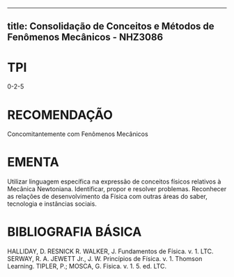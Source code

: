 
---
title: Consolidação de Conceitos e Métodos de Fenômenos Mecânicos - NHZ3086 
---

# TPI

0-2-5

# RECOMENDAÇÃO

Concomitantemente com Fenômenos Mecânicos

# EMENTA

Utilizar linguagem específica na expressão de conceitos físicos relativos à Mecânica Newtoniana. Identificar, propor e resolver problemas. Reconhecer as relações de desenvolvimento da Física com outras áreas do saber, tecnologia e instâncias sociais.

# BIBLIOGRAFIA BÁSICA

HALLIDAY, D. RESNICK R. WALKER, J. Fundamentos de Física. v. 1. LTC. 
SERWAY, R. A. JEWETT Jr., J. W. Princípios de Física. v. 1. Thomson Learning. 
TIPLER, P.; MOSCA, G. Física. v. 1. 5. ed. LTC.
        